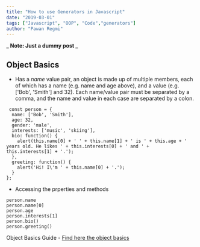 ```yaml
---
title: "How to use Generators in Javascript"
date: "2019-03-01"
tags: ["Javascript", "OOP", "Code","generators"]
author: "Pawan Regmi"
---
```


**_ Note: Just a dummy post _**

## Object Basics

- Has a _name_ value pair, an object is made up of multiple members, each of which has a name (e.g. name and age above), and a value (e.g. ['Bob', 'Smith'] and 32). Each name/value pair must be separated by a comma, and the name and value in each case are separated by a colon.

```
 const person = {
  name: ['Bob', 'Smith'],
  age: 32,
  gender: 'male',
  interests: ['music', 'skiing'],
  bio: function() {
    alert(this.name[0] + ' ' + this.name[1] + ' is ' + this.age + ' years old. He likes ' + this.interests[0] + ' and ' + this.interests[1] + '.');
  },
  greeting: function() {
    alert('Hi! I\'m ' + this.name[0] + '.');
  }
};

```

- Accessing the prperties and methods

```
person.name
person.name[0]
person.age
person.interests[1]
person.bio()
person.greeting()
```

Object Basics Guide - [Find here the object basics](https://developer.mozilla.org/en-US/docs/Learn/JavaScript/Objects/Basics)
